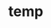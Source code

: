 # temp



































































































































































































































































































